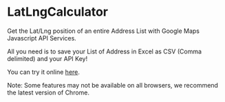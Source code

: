 LatLngCalculator
================

Get the Lat/Lng position of an entire Address List with Google Maps Javascript API Services.

All you need is to save your List of Address in Excel as CSV (Comma delimited) and your API Key!

You can try it online [here](http://fznwebdesign.github.io/LatLngCalculator).

Note: Some features may not be available on all browsers, we recommend the latest version of Chrome.
